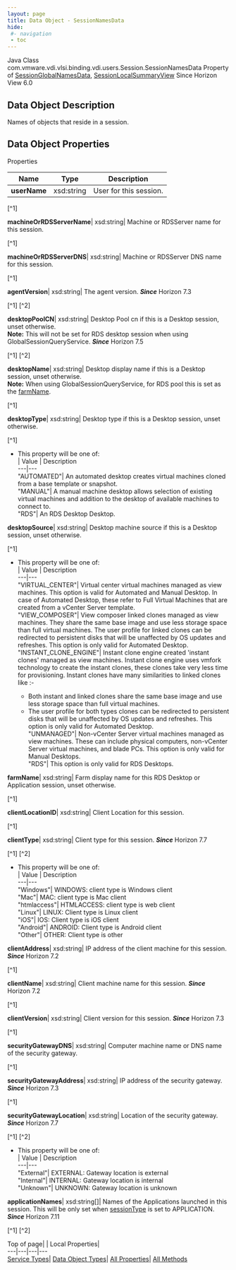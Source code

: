 ```yaml
---
layout: page
title: Data Object - SessionNamesData
hide:
 #- navigation
 - toc
---
```






Java Class
    com.vmware.vdi.vlsi.binding.vdi.users.Session.SessionNamesData
Property of
     [SessionGlobalNamesData](vdi.users.Session.SessionGlobalNamesData.md#field_detail), [SessionLocalSummaryView](vdi.users.Session.SessionLocalSummaryView.md#field_detail)
Since 
    Horizon View 6.0

## Data Object Description 

Names of objects that reside in a session. 

## Data Object Properties

Properties

Name |  Type |  Description   
---|---|---  
**userName**|  xsd:string|  User for this session.   


[^1]

  
**machineOrRDSServerName**|  xsd:string|  Machine or RDSServer name for this session.   


[^1]

  
**machineOrRDSServerDNS**|  xsd:string|  Machine or RDSServer DNS name for this session.   


[^1]

  
**agentVersion**|  xsd:string|  The agent version.  **_Since_** Horizon 7.3  


[^1]
[^2]

  
**desktopPoolCN**|  xsd:string|  Desktop Pool cn if this is a Desktop session, unset otherwise.  
**Note:** This will not be set for RDS desktop session when using GlobalSessionQueryService.  **_Since_** Horizon 7.5  


[^1]
[^2]

  
**desktopName**|  xsd:string|  Desktop display name if this is a Desktop session, unset otherwise.  
**Note:** When using GlobalSessionQueryService, for RDS pool this is set as the [farmName](vdi.users.Session.SessionNamesData.md#farmName).   


[^1]

  
**desktopType**|  xsd:string|  Desktop type if this is a Desktop session, unset otherwise.   


[^1]
  * This property will be one of:  
|  Value |  Description   
---|---  
"AUTOMATED"| An automated desktop creates virtual machines cloned from a base template or snapshot.  
"MANUAL"| A manual machine desktop allows selection of existing virtual machines and addition to the desktop of available machines to connect to.  
"RDS"| An RDS Desktop Desktop.  

  
**desktopSource**|  xsd:string|  Desktop machine source if this is a Desktop session, unset otherwise.   


[^1]
  * This property will be one of:  
|  Value |  Description   
---|---  
"VIRTUAL_CENTER"| Virtual center virtual machines managed as view machines. This option is valid for Automated and Manual Desktop. In case of Automated Desktop, these refer to Full Virtual Machines that are created from a vCenter Server template.  
"VIEW_COMPOSER"| View composer linked clones managed as view machines. They share the same base image and use less storage space than full virtual machines. The user profile for linked clones can be redirected to persistent disks that will be unaffected by OS updates and refreshes. This option is only valid for Automated Desktop.  
"INSTANT_CLONE_ENGINE"| Instant clone engine created 'instant clones' managed as view machines. Instant clone engine uses vmfork technology to create the instant clones, these clones take very less time for provisioning. Instant clones have many similarities to linked clones like :-  

    * Both instant and linked clones share the same base image and use less storage space than full virtual machines.
    * The user profile for both types clones can be redirected to persistent disks that will be unaffected by OS updates and refreshes.
This option is only valid for Automated Desktop.  
"UNMANAGED"| Non-vCenter Server virtual machines managed as view machines. These can include physical computers, non-vCenter Server virtual machines, and blade PCs. This option is only valid for Manual Desktops.  
"RDS"| This option is only valid for RDS Desktops.  

  
**farmName**|  xsd:string|  Farm display name for this RDS Desktop or Application session, unset otherwise.   


[^1]

  
**clientLocationID**|  xsd:string|  Client Location for this session.   


[^1]

  
**clientType**|  xsd:string|  Client type for this session.  **_Since_** Horizon 7.7  


[^1]
[^2]
  * This property will be one of:  
|  Value |  Description   
---|---  
"Windows"| WINDOWS: client type is Windows client  
"Mac"| MAC: client type is Mac client  
"htmlaccess"| HTMLACCESS: client type is web client  
"Linux"| LINUX: Client type is Linux client  
"iOS"| IOS: Client type is iOS client  
"Android"| ANDROID: Client type is Android client  
"Other"| OTHER: Client type is other  

  
**clientAddress**|  xsd:string|  IP address of the client machine for this session.  **_Since_** Horizon 7.2  


[^1]

  
**clientName**|  xsd:string|  Client machine name for this session.  **_Since_** Horizon 7.2  


[^1]

  
**clientVersion**|  xsd:string|  Client version for this session.  **_Since_** Horizon 7.3  


[^1]

  
**securityGatewayDNS**|  xsd:string|  Computer machine name or DNS name of the security gateway.   


[^1]

  
**securityGatewayAddress**|  xsd:string|  IP address of the security gateway.  **_Since_** Horizon 7.3  


[^1]

  
**securityGatewayLocation**|  xsd:string|  Location of the security gateway.  **_Since_** Horizon 7.7  


[^1]
[^2]
  * This property will be one of:  
|  Value |  Description   
---|---  
"External"| EXTERNAL: Gateway location is external  
"Internal"| INTERNAL: Gateway location is internal  
"Unknown"| UNKNOWN: Gateway location is unknown  

  
**applicationNames**|  xsd:string[]|  Names of the Applications launched in this session. This will be only set when [sessionType](vdi.users.Session.SessionData.md#sessionType) is set to APPLICATION.  **_Since_** Horizon 7.11  


[^1]
[^2]

  
  
  
Top of page| | Local Properties|   
---|---|---|---  
[Service Types](index-mo_types.md)| [Data Object Types](index-do_types.md)| [All Properties](index-properties.md)| [All Methods](index-methods.md)  
  
  

